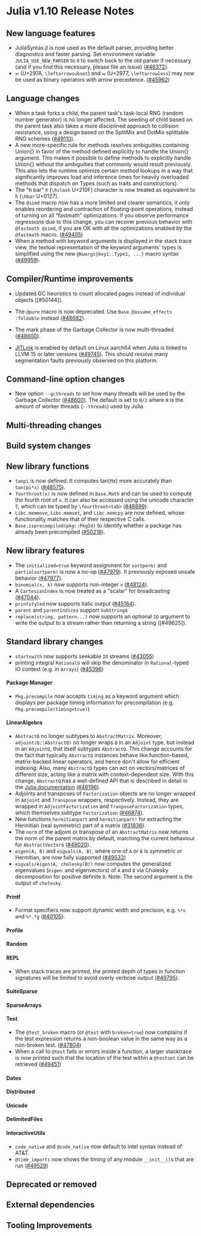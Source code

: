 Julia v1.10 Release Notes
========================

New language features
---------------------

* JuliaSyntax.jl is now used as the default parser, providing better diagnostics and faster
  parsing. Set environment variable `JULIA_USE_NEW_PARSER` to `0` to switch back to the old
  parser if necessary (and if you find this necessary, please file an issue) ([#46372]).
* `⥺` (U+297A, `\leftarrowsubset`) and `⥷` (U+2977, `\leftarrowless`)
  may now be used as binary operators with arrow precedence. ([#45962])

Language changes
----------------

* When a task forks a child, the parent task's task-local RNG (random number generator) is no longer affected. The seeding of child based on the parent task also takes a more disciplined approach to collision resistance, using a design based on the SplitMix and DotMix splittable RNG schemes ([#49110]).
* A new more-specific rule for methods resolves ambiguities containing Union{} in favor of
  the method defined explicitly to handle the Union{} argument. This makes it possible to
  define methods to explicitly handle Union{} without the ambiguities that commonly would
  result previously. This also lets the runtime optimize certain method lookups in a way
  that significantly improves load and inference times for heavily overloaded methods that
  dispatch on Types (such as traits and constructors).
* The "h bar" `ℏ` (`\hslash` U+210F) character is now treated as equivalent to `ħ` (`\hbar` U+0127).
* The `@simd` macro now has a more limited and clearer semantics, it only enables reordering and contraction
  of floating-point operations, instead of turning on all "fastmath" optimizations.
  If you observe performance regressions due to this change, you can recover previous behavior with `@fastmath @simd`,
  if you are OK with all the optimizations enabled by the `@fastmath` macro. ([#49405])
* When a method with keyword arguments is displayed in the stack trace view, the textual
  representation of the keyword arguments' types is simplified using the new
  `@Kwargs{key1::Type1, ...}` macro syntax ([#49959]).

Compiler/Runtime improvements
-----------------------------
* Updated GC heuristics to count allocated pages instead of individual objects ([#50144]).

* The `@pure` macro is now deprecated. Use `Base.@assume_effects :foldable` instead ([#48682]).
* The mark phase of the Garbage Collector is now multi-threaded ([#48600]).
* [JITLink](https://llvm.org/docs/JITLink.html) is enabled by default on Linux aarch64 when Julia is linked to LLVM 15 or later versions ([#49745]).
  This should resolve many segmentation faults previously observed on this platform.

Command-line option changes
---------------------------

* New option `--gcthreads` to set how many threads will be used by the Garbage Collector ([#48600]).
  The default is set to `N/2` where `N` is the amount of worker threads (`--threads`) used by Julia.

Multi-threading changes
-----------------------


Build system changes
--------------------


New library functions
---------------------
* `tanpi` is now defined. It computes tan(πx) more accurately than `tan(pi*x)` ([#48575]).
* `fourthroot(x)` is now defined in `Base.Math` and can be used to compute the fourth root of `x`.
   It can also be accessed using the unicode character `∜`, which can be typed by `\fourthroot<tab>` ([#48899]).
* `Libc.memmove`, `Libc.memset`, and `Libc.memcpy` are now defined, whose functionality matches that of their respective C calls.
* `Base.isprecompiled(pkg::PkgId)` to identify whether a package has already been precompiled ([#50218]).

New library features
--------------------
* The `initialized=true` keyword assignment for `sortperm!` and `partialsortperm!`
  is now a no-op ([#47979]). It previously exposed unsafe behavior ([#47977]).
* `binomial(x, k)` now supports non-integer `x` ([#48124]).
* A `CartesianIndex` is now treated as a "scalar" for broadcasting ([#47044]).
* `printstyled` now supports italic output ([#45164]).
* `parent` and `parentindices` support `SubString`s
* `replace(string, pattern...)` now supports an optional `IO` argument to
  write the output to a stream rather than returning a string ([#48625]).

Standard library changes
------------------------

* `startswith` now supports seekable `IO` streams ([#43055])
* printing integral `Rational`s will skip the denominator in `Rational`-typed IO context (e.g. in `Arrays`) ([#45396])

#### Package Manager

* `Pkg.precompile` now accepts `timing` as a keyword argument which displays per package timing information for precompilation (e.g. `Pkg.precompile(timing=true)`)

#### LinearAlgebra

* `AbstractQ` no longer subtypes to `AbstractMatrix`. Moreover, `adjoint(Q::AbstractQ)`
  no longer wraps `Q` in an `Adjoint` type, but instead in an `AdjointQ`, that itself
  subtypes `AbstractQ`. This change accounts for the fact that typically `AbstractQ`
  instances behave like function-based, matrix-backed linear operators, and hence don't
  allow for efficient indexing. Also, many `AbstractQ` types can act on vectors/matrices
  of different size, acting like a matrix with context-dependent size. With this change,
  `AbstractQ` has a well-defined API that is described in detail in the
  [Julia documentation](https://docs.julialang.org/en/v1/stdlib/LinearAlgebra/#man-linalg-abstractq)
  ([#46196]).
* Adjoints and transposes of `Factorization` objects are no longer wrapped in `Adjoint`
  and `Transpose` wrappers, respectively. Instead, they are wrapped in
  `AdjointFactorization` and `TranposeFactorization` types, which themselves subtype
  `Factorization` ([#46874]).
* New functions `hermitianpart` and `hermitianpart!` for extracting the Hermitian
  (real symmetric) part of a matrix ([#31836]).
* The `norm` of the adjoint or transpose of an `AbstractMatrix` now returns the norm of the
  parent matrix by default, matching the current behaviour for `AbstractVector`s ([#49020]).
* `eigen(A, B)` and `eigvals(A, B)`, where one of `A` or `B` is symmetric or Hermitian,
  are now fully supported ([#49533])
* `eigvals/eigen(A, cholesky(B))` now computes the generalized eigenvalues (`eigen`: and eigenvectors)
  of `A` and `B` via Cholesky decomposition for positive definite `B`. Note: The second argument is
  the output of `cholesky`.

#### Printf
* Format specifiers now support dynamic width and precision, e.g. `%*s` and `%*.*g` ([#40105]).

#### Profile


#### Random


#### REPL

* When stack traces are printed, the printed depth of types in function signatures will be limited
  to avoid overly verbose output ([#49795]).

#### SuiteSparse


#### SparseArrays


#### Test


* The `@test_broken` macro (or `@test` with `broken=true`) now complains if the test expression returns a
  non-boolean value in the same way as a non-broken test. ([#47804])
* When a call to `@test` fails or errors inside a function, a larger stacktrace is now printed such that the location of the test within a `@testset` can be retrieved ([#49451])

#### Dates


#### Distributed


#### Unicode


#### DelimitedFiles


#### InteractiveUtils

 * `code_native` and `@code_native` now default to intel syntax instead of AT&T.
 * `@time_imports` now shows the timing of any module `__init__()`s that are run ([#49529])

Deprecated or removed
---------------------


External dependencies
---------------------


Tooling Improvements
--------------------


<!--- generated by NEWS-update.jl: -->
[#31836]: https://github.com/JuliaLang/julia/issues/31836
[#40105]: https://github.com/JuliaLang/julia/issues/40105
[#43055]: https://github.com/JuliaLang/julia/issues/43055
[#45164]: https://github.com/JuliaLang/julia/issues/45164
[#45396]: https://github.com/JuliaLang/julia/issues/45396
[#45962]: https://github.com/JuliaLang/julia/issues/45962
[#46196]: https://github.com/JuliaLang/julia/issues/46196
[#46372]: https://github.com/JuliaLang/julia/issues/46372
[#46874]: https://github.com/JuliaLang/julia/issues/46874
[#47044]: https://github.com/JuliaLang/julia/issues/47044
[#47804]: https://github.com/JuliaLang/julia/issues/47804
[#47977]: https://github.com/JuliaLang/julia/issues/47977
[#47979]: https://github.com/JuliaLang/julia/issues/47979
[#48124]: https://github.com/JuliaLang/julia/issues/48124
[#48575]: https://github.com/JuliaLang/julia/issues/48575
[#48600]: https://github.com/JuliaLang/julia/issues/48600
[#48682]: https://github.com/JuliaLang/julia/issues/48682
[#48899]: https://github.com/JuliaLang/julia/issues/48899
[#49020]: https://github.com/JuliaLang/julia/issues/49020
[#49110]: https://github.com/JuliaLang/julia/issues/49110
[#49405]: https://github.com/JuliaLang/julia/issues/49405
[#49451]: https://github.com/JuliaLang/julia/issues/49451
[#49529]: https://github.com/JuliaLang/julia/issues/49529
[#49533]: https://github.com/JuliaLang/julia/issues/49533
[#49745]: https://github.com/JuliaLang/julia/issues/49745
[#49795]: https://github.com/JuliaLang/julia/issues/49795
[#49959]: https://github.com/JuliaLang/julia/issues/49959
[#50218]: https://github.com/JuliaLang/julia/issues/50218
